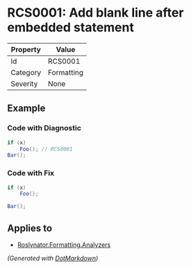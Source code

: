 # RCS0001: Add blank line after embedded statement

| Property | Value      |
| -------- | ---------- |
| Id       | RCS0001    |
| Category | Formatting |
| Severity | None       |

## Example

### Code with Diagnostic

```csharp
if (x)
    Foo(); // RCS0001
Bar();
```

### Code with Fix

```csharp
if (x)
    Foo();

Bar();
```

## Applies to

* [Roslynator.Formatting.Analyzers](https://www.nuget.org/packages/Roslynator.Formatting.Analyzers)


*\(Generated with [DotMarkdown](http://github.com/JosefPihrt/DotMarkdown)\)*